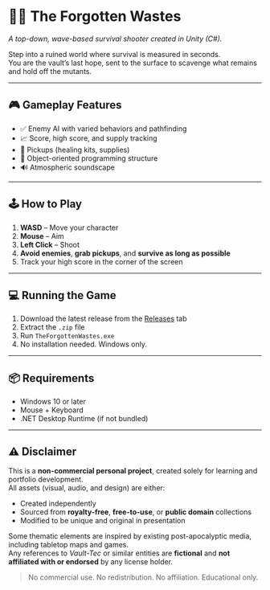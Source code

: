 # 🧟‍♂️ The Forgotten Wastes

_A top-down, wave-based survival shooter created in Unity (C#)._

Step into a ruined world where survival is measured in seconds.  
You are the vault’s last hope, sent to the surface to scavenge what remains and hold off the mutants.

---

## 🎮 Gameplay Features

- ✅ Enemy AI with varied behaviors and pathfinding  
- 📈 Score, high score, and supply tracking  
- 💊 Pickups (healing kits, supplies)  
- 🧠 Object-oriented programming structure  
- 🔊 Atmospheric soundscape  

---

## 🕹️ How to Play

1. **WASD** – Move your character  
2. **Mouse** – Aim  
3. **Left Click** – Shoot  
4. **Avoid enemies**, **grab pickups**, and **survive as long as possible**  
5. Track your high score in the corner of the screen  

---

## 💻 Running the Game

1. Download the latest release from the [Releases](../../releases) tab  
2. Extract the `.zip` file  
3. Run `TheForgottenWastes.exe`  
4. No installation needed. Windows only.

---

## 📦 Requirements

- Windows 10 or later  
- Mouse + Keyboard  
- .NET Desktop Runtime (if not bundled)

---

## ⚠️ Disclaimer

This is a **non-commercial personal project**, created solely for learning and portfolio development.  
All assets (visual, audio, and design) are either:

- Created independently
- Sourced from **royalty-free**, **free-to-use**, or **public domain** collections  
- Modified to be unique and original in presentation

Some thematic elements are inspired by existing post-apocalyptic media, including tabletop maps and games.  
Any references to _Vault-Tec_ or similar entities are **fictional** and **not affiliated with or endorsed** by any license holder.

> No commercial use. No redistribution. No affiliation. Educational only.
